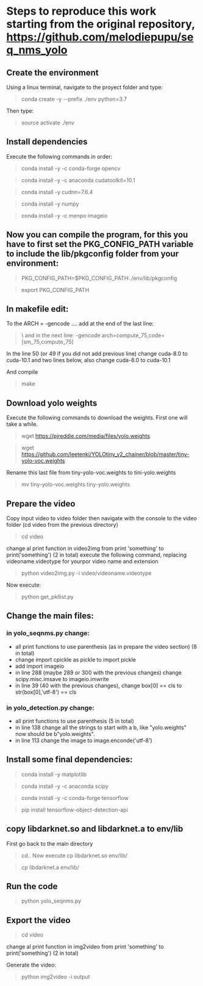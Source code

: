 # Steps to reproduce this work starting from the original repository, https://github.com/melodiepupu/seq_nms_yolo

## Create the environment 

Using a linux terminal, navigate to the proyect folder and type:

> conda create -y --prefix ./env python=3.7

Then type:
>source activate ./env

## Install dependencies

Execute the following commands in order:

> conda install -y -c conda-forge opencv

> conda install -y -c anaconda cudatoolkit=10.1

> conda install -y cudnn=7.6.4

> conda install -y numpy

> conda install -y -c menpo imageio 

## Now you can compile the program, for this you have to first set the PKG_CONFIG_PATH variable to include the lib/pkgconfig folder from your environment:

> PKG_CONFIG_PATH=$PKG_CONFIG_PATH:./env/lib/pkgconfig

> export PKG_CONFIG_PATH

## In makefile edit:
To the ARCH = -gencode .... add at the end of the last line:
> \ 
and in the next line:
> -gencode arch=compute_75,code=[sm_75,compute_75]

In the line 50 (or 49 if you did not add previous line) change cuda-8.0 to cuda-10.1
and two lines below, also change cuda-8.0 to cuda-10.1

And compile
> make

## Download yolo weights
Execute the following commands to download the weights. First one will take a while.

> wget https://pjreddie.com/media/files/yolo.weights

> wget https://github.com/leetenki/YOLOtiny_v2_chainer/blob/master/tiny-yolo-voc.weights

Rename this last file from tiny-yolo-voc.weights to tini-yolo.weights
> mv tiny-yolo-voc.weights tiny-yolo.weights


## Prepare the video

Copy input video to video folder
then navigate with the console to the video folder (cd video from the previous directory)
> cd video

change al print function in video2img from print 'something' to print('something') (2 in total)
execute the following command, replacing videoname.videotype for yourpor video name and extension

> python video2img.py -i video/videoname.videotype

Now execute:
> python get_pkllist.py

## Change the main files:

### in yolo_seqnms.py change:
* all print functions to use parenthesis (as in prepare the video section) (8 in total)
* change import cpickle as pickle to import pickle
* add import imageio
* in line 288 (maybe 289 or 300 with the previous changes) change scipy.misc.imsave to imageio.imwrite
* in line 39 (40 with the previous changes), change  box[0] == cls to str(box[0],'utf-8') == cls
### in yolo_detection.py change:
* all print functions to use parenthesis (5 in total)
* in line 138 change all the strings to start with a b, like "yolo.weights" now should be b"yolo.weights".
* in line 113 change the image to image.enconde('utf-8')

## Install some final dependencies:
> conda install -y matplotlib

> conda install -y -c anaconda scipy

> conda install -y -c conda-forge tensorflow

> pip install tensorflow-object-detection-api

## copy libdarknet.so and libdarknet.a to env/lib
First go back to the main directory 
> cd..
Now execute
> cp libdarknet.so env/lib/

> cp libdarknet.a env/lib/

## Run the code

> python yolo_seqnms.py

## Export the video
> cd video

change al print function in img2video from print 'something' to print('something') (2 in total)

Generate the video:
> python img2video -i output
